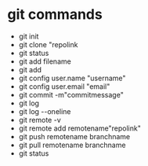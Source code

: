 # git commands
- git init
- git clone "repolink
- git status
- git add filename
- git add
- git config user.name "username"
- git config user.email "email"
- git commit -m"commitmessage"
- git log
- git log --oneline
- git remote -v
- git remote add remotename"repolink"
- git push remotename branchname
- git pull remotename branchname
- git status
